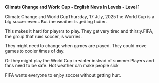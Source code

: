 <p><strong>Climate Change and World Cup - English News In Levels - Level 1</strong></p>
<p>Climate Change and World CupThursday, 17 July, 2025The World Cup is a big soccer event. But the weather is getting hotter.</p>
<p>This makes it hard for players to play. They get very tired and thirsty.FIFA, the group that runs soccer, is worried.</p>
<p>They might need to change when games are played. They could move games to cooler times of day.</p>
<p>Or they might play the World Cup in winter instead of summer.Players and fans need to be safe. Hot weather can make people sick.</p>
<p>FIFA wants everyone to enjoy soccer without getting hurt.</p>